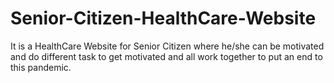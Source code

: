 # Senior-Citizen-HealthCare-Website
It is a HealthCare Website for Senior Citizen where he/she can be motivated and do different task to get motivated and all work together to put an end to this pandemic.
